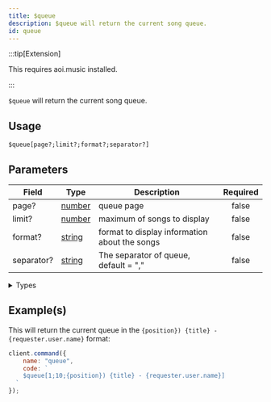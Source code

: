 ```yaml
---
title: $queue
description: $queue will return the current song queue.
id: queue
---
```


:::tip[Extension]

This requires aoi.music installed.

:::

`$queue` will return the current song queue.

## Usage

```aoi
$queue[page?;limit?;format?;separator?]
```

## Parameters

| Field      | Type                                                                                              | Description                                   | Required |
| ---------- | ------------------------------------------------------------------------------------------------- | --------------------------------------------- | :------: |
| page?      | [number](https://developer.mozilla.org/en-US/docs/Web/JavaScript/Reference/Global_Objects/Number) | queue page                                    |  false   |
| limit?     | [number](https://developer.mozilla.org/en-US/docs/Web/JavaScript/Reference/Global_Objects/Number) | maximum of songs to display                   |  false   |
| format?    | [string](https://developer.mozilla.org/en-US/docs/Web/JavaScript/Reference/Global_Objects/String) | format to display information about the songs |  false   |
| separator? | [string](https://developer.mozilla.org/en-US/docs/Web/JavaScript/Reference/Global_Objects/String) | The separator of queue, default = ","         |  false   |

<details>
  <summary>Types</summary>

| Property                                    |                                                                    |                                              Returns                                              | Supports                                     |
| ------------------------------------------- | ------------------------------------------------------------------ | :-----------------------------------------------------------------------------------------------: | -------------------------------------------- |
| `{title}`                                   | Returns the video/song title                                       | [string](https://developer.mozilla.org/en-US/docs/Web/JavaScript/Reference/Global_Objects/String) | YouTube, Spotify, SoundCloud, Url, LocalFile |
| `{channelId}`                               | Returns the channel id                                             | [string](https://developer.mozilla.org/en-US/docs/Web/JavaScript/Reference/Global_Objects/String) | YouTube                                      |
| `{artist}`                                  | Returns the Artist                                                 | [string](https://developer.mozilla.org/en-US/docs/Web/JavaScript/Reference/Global_Objects/String) | YouTube, Spotify, SoundCloud                 |
| `{artistURL}`                               | Returns the Artist URL                                             | [string](https://developer.mozilla.org/en-US/docs/Web/JavaScript/Reference/Global_Objects/String) | YouTube, SoundCloud                          |
| `{artistAvatar}`                            | Returns the Artist Avatar                                          | [string](https://developer.mozilla.org/en-US/docs/Web/JavaScript/Reference/Global_Objects/String) | SoundCloud                                   |
| `{duration}`                                | Returns the track/video duration in ms                             | [number](https://developer.mozilla.org/en-US/docs/Web/JavaScript/Reference/Global_Objects/Number) | YouTube, Spotify, SoundCloud, Url, LocalFile |
| `{identifier}`                              | soundcloud, youtube, localfile, url, spotify                       | [string](https://developer.mozilla.org/en-US/docs/Web/JavaScript/Reference/Global_Objects/String) | YouTube, Spotify, SoundCloud, Url, LocalFile |
| `{views}`                                   | Returns the amount of Views/Plays of the video/song                | [string](https://developer.mozilla.org/en-US/docs/Web/JavaScript/Reference/Global_Objects/String) | YouTube, Spotify, SoundCloud, Url, LocalFile |
| `{likes}`                                   | Returns the amount of likes of the video/song                      | [number](https://developer.mozilla.org/en-US/docs/Web/JavaScript/Reference/Global_Objects/Number) | Spotify, SoundCloud, Url, LocalFile          |
| `{thumbnail}`                               | Returns the song/video thumbnail                                   | [number](https://developer.mozilla.org/en-US/docs/Web/JavaScript/Reference/Global_Objects/Number) | YouTube, Spotify, SoundCloud                 |
| `{id}`                                      | Returns the song/video ID                                          | [string](https://developer.mozilla.org/en-US/docs/Web/JavaScript/Reference/Global_Objects/String) | YouTube, Spotify, SoundCloud, Url, LocalFile |
| `{description}`                             | Returns the video/song description                                 | [string](https://developer.mozilla.org/en-US/docs/Web/JavaScript/Reference/Global_Objects/String) | YouTube, Spotify, SoundCloud                 |
| `{createdAt}`                               | Returns the Creation Date of the video/song                        | [string](https://developer.mozilla.org/en-US/docs/Web/JavaScript/Reference/Global_Objects/String) | YouTube, Spotify, SoundCloud                 |
| `{platformType}`                            | Returns the platform Type                                          | [number](https://developer.mozilla.org/en-US/docs/Web/JavaScript/Reference/Global_Objects/Number) | YouTube, Spotify, SoundCloud, Url, LocalFile |
| `{rawData}`                                 | Returns song information as object                                 | [object](https://developer.mozilla.org/en-US/docs/Web/JavaScript/Reference/Global_Objects/Object) | YouTube, Spotify, SoundCloud, Url, LocalFile |
| `{formattedPlatforms}`                      | SoundCloud, YouTube, Localfile, Url, Spotify                       | [string](https://developer.mozilla.org/en-US/docs/Web/JavaScript/Reference/Global_Objects/String) | YouTube, Spotify, SoundCloud, Url, LocalFile |
| `{requester}`                               | Returns the Song Requester (user object, .user.id, .user.name etc) | [string](https://developer.mozilla.org/en-US/docs/Web/JavaScript/Reference/Global_Objects/String) | YouTube, Spotify, SoundCloud, Url, LocalFile |
| `{position}`                                | Returns the Song Position in the current Queue                     | [number](https://developer.mozilla.org/en-US/docs/Web/JavaScript/Reference/Global_Objects/Number) | YouTube, Spotify, SoundCloud, Url, LocalFile |

</details>

## Example(s)

This will return the current queue in the `{position}) {title} - {requester.user.name}` format:

```javascript
client.command({
    name: "queue",
    code: `
    $queue[1;10;{position}) {title} - {requester.user.name}]
  `
});
```
